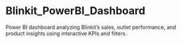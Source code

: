 # Blinkit_PowerBI_Dashboard
Power BI dashboard analyzing Blinkit’s sales, outlet performance, and product insights using interactive KPIs and filters.
